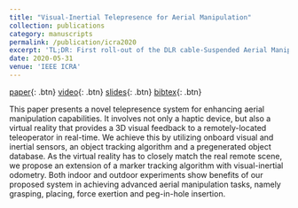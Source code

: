 ```yaml
---
title: "Visual-Inertial Telepresence for Aerial Manipulation"
collection: publications
category: manuscripts
permalink: /publication/icra2020
excerpt: 'TL;DR: First roll-out of the DLR cable-Suspended Aerial Manipulator (SAM) in outdoor environments.'
date: 2020-05-31
venue: 'IEEE ICRA'
---
```


[paper](https://ieeexplore.ieee.org/abstract/document/9197394){: .btn} [video](https://www.youtube.com/watch?v=onOc05Ymxzs){: .btn}  [slides](/files/publications/ICRA2020.pdf){: .btn} [bibtex](/files/publications/icra2020.bib){: .btn}


This paper presents a novel telepresence system for enhancing aerial manipulation capabilities. It involves not only a haptic device, but also a virtual reality that provides a 3D visual feedback to a remotely-located teleoperator in real-time. We achieve this by utilizing onboard visual and inertial sensors, an object tracking algorithm and a pregenerated object database. As the virtual reality has to closely match the real remote scene, we propose an extension of a marker tracking algorithm with visual-inertial odometry. Both indoor and outdoor experiments show benefits of our proposed system in achieving advanced aerial manipulation tasks, namely grasping, placing, force exertion and peg-in-hole insertion.
